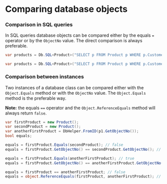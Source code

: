 # Comparing database objects

### Comparison in SQL queries

In SQL queries database objects can be compared either by the equals `=` operator or by the `ObjectNo` value. The direct comparison is always preferable.

```csharp
var products = Db.SQL<Product>("SELECT p FROM Product p WHERE p.Customer = ?", customer);
```

```csharp
var products = Db.SQL<Product>("SELECT p FROM Product p WHERE p.Customer.ObjectNo = ?", customer.GetObjectNo());
```

### Comparison between instances

Two instances of a database class can be compared either with the `Object.Equals` method or with the `ObjectNo` value. The `Object.Equals` method is the preferable way.

**Note:** the equals `==` operator and the `Object.ReferenceEquals` method will always return `false`.

```csharp
var firstProduct = new Product();
var secondProduct = new Product();
var anotherFirstProduct = DbHelper.FromID(p1.GetObjectNo());
bool equals;

equals = firstProduct.Equals(secondProduct); // false
equals = firstProduct.GetObjectNo() == secondProduct.GetObjectNo(); // false

equals = firstProduct.Equals(anotherFirstProduct); // true
equals = firstProduct.GetObjectNo() == anotherFirstProduct.GetObjectNo(); // true

equals = firstProduct == anotherFirstProduct; // false
equals = object.ReferenceEquals(firstProduct, anotherFirstProduct); // false
```

